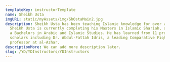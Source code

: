 ```yaml
---
templateKey: instructorTemplate
name: Sheikh Usta
imgURL: static/myAssets/img/ShOstaMain2.jpg
description: Sheikh Usta has been teaching Islamic knowledge for over a decade.
  Sheikh Usta is currently completing his Masters in Islamic Shariah, and holds
  a Bachelors in Arabic and Islamic Studies. He has learned from 11 prominent
  scholars including Dr. Abdul-Fattah Idris, a leading Comparative Fiqh
  professor at al-Azhar.
descriptionMore: We can add more description later.
slug: /YD/YDInstructors/YDInstructors
---
```

